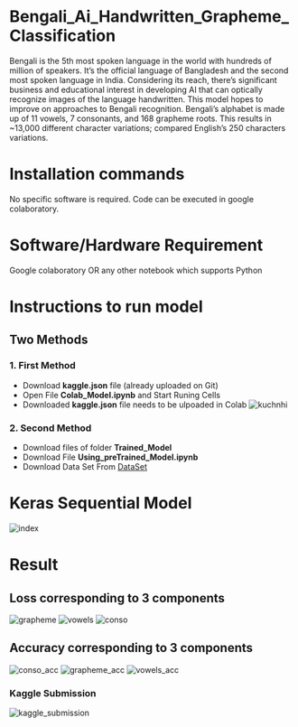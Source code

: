 # Bengali_Ai_Handwritten_Grapheme_Classification
Bengali is the 5th most spoken language in the world with hundreds of million of speakers. It’s the official language of Bangladesh and the second most spoken language in India. Considering its reach, there’s significant business and educational interest in developing AI that can optically recognize images of the language handwritten. This model hopes to improve on approaches to Bengali recognition. Bengali’s alphabet is made up of 11 vowels, 7 consonants, and 168 grapheme roots. This results in ~13,000 different character variations; compared English’s 250 characters variations.
# Installation commands
No specific software is required. Code can be executed in google colaboratory.
# Software/Hardware Requirement
Google colaboratory OR any other notebook which supports Python
# **Instructions to run model**
## Two Methods
### **1.  First Method**

- Download **kaggle.json** file (already uploaded on Git)
- Open File **Colab_Model.ipynb** and Start Runing Cells 
- Downloaded **kaggle.json** file needs to be ulpoaded in Colab
![kuchnhi](https://user-images.githubusercontent.com/47919271/82045498-ce7cc680-96cc-11ea-81cd-0c043754f0b0.PNG)


### **2. Second Method** 

- Download files of folder **Trained_Model** 
- Download File **Using_preTrained_Model.ipynb**
- Download Data Set From <a href="https://www.kaggle.com/c/bengaliai-cv19/data" target="_blank">DataSet</a>

# **Keras Sequential Model**
![index](https://user-images.githubusercontent.com/47919271/82033946-1b57a180-96bb-11ea-9abe-890e2c05fc65.png)
# **Result**
## **Loss corresponding to 3 components**
![grapheme](https://user-images.githubusercontent.com/47919271/82035795-a9cd2280-96bd-11ea-9ebe-61de0a385649.PNG)
![vowels](https://user-images.githubusercontent.com/47919271/82035802-ab96e600-96bd-11ea-8e7e-14cc287d22b7.PNG)
![conso](https://user-images.githubusercontent.com/47919271/82035803-acc81300-96bd-11ea-8e3e-51dc9100bd0b.PNG)
## **Accuracy corresponding to 3 components**
![conso_acc](https://user-images.githubusercontent.com/47919271/82035242-e5b3b800-96bc-11ea-8903-319297bbf4b7.PNG)
![grapheme_acc](https://user-images.githubusercontent.com/47919271/82035252-e77d7b80-96bc-11ea-804d-f2cf35e1e9f2.PNG)
![vowels_acc](https://user-images.githubusercontent.com/47919271/82035262-e8aea880-96bc-11ea-97fe-537eea330356.PNG)
### **Kaggle Submission**
![kaggle_submission](https://user-images.githubusercontent.com/47919271/82035501-35927f00-96bd-11ea-90f7-afd3cefbc0f3.PNG)

